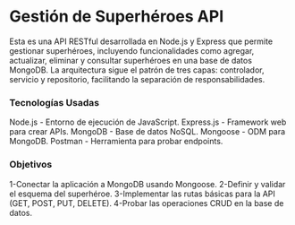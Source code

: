 <h1> Gestión de Superhéroes API </h1>

Esta es una API RESTful desarrollada en Node.js y Express que permite gestionar superhéroes, incluyendo funcionalidades como agregar, actualizar, eliminar y consultar superhéroes en una base de datos MongoDB. La arquitectura sigue el patrón de tres capas: controlador, servicio y repositorio, facilitando la separación de responsabilidades.

<h3> Tecnologías Usadas </h3>

Node.js - Entorno de ejecución de JavaScript.
Express.js - Framework web para crear APIs.
MongoDB - Base de datos NoSQL.
Mongoose - ODM para MongoDB.
Postman - Herramienta para probar endpoints.


<h3> Objetivos </h3>

1-Conectar la aplicación a MongoDB usando Mongoose.
2-Definir y validar el esquema del superhéroe.
3-Implementar las rutas básicas para la API (GET, POST, PUT, DELETE).
4-Probar las operaciones CRUD en la base de datos.
